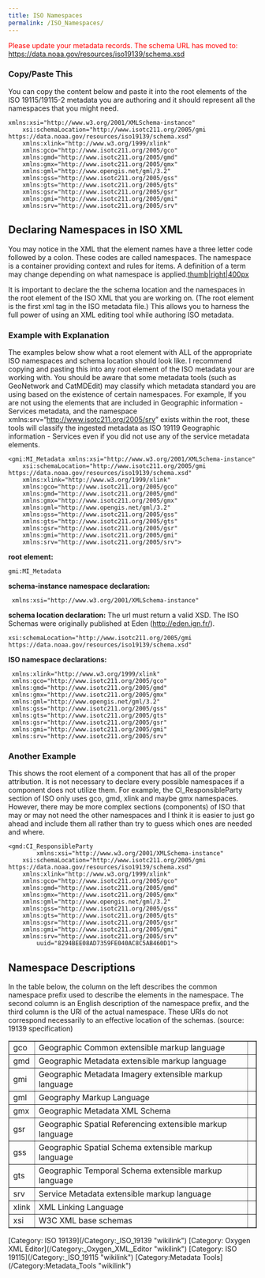 ```yaml
---
title: ISO Namespaces
permalink: /ISO_Namespaces/
---
```


<font color="red">Please update your metadata records. The schema URL has moved to: <https://data.noaa.gov/resources/iso19139/schema.xsd></font>

### Copy/Paste This

You can copy the content below and paste it into the root elements of the ISO 19115/19115-2 metadata you are authoring and it should represent all the namespaces that you might need.

    xmlns:xsi="http://www.w3.org/2001/XMLSchema-instance"
        xsi:schemaLocation="http://www.isotc211.org/2005/gmi https://data.noaa.gov/resources/iso19139/schema.xsd"
        xmlns:xlink="http://www.w3.org/1999/xlink"
        xmlns:gco="http://www.isotc211.org/2005/gco"
        xmlns:gmd="http://www.isotc211.org/2005/gmd"
        xmlns:gmx="http://www.isotc211.org/2005/gmx"
        xmlns:gml="http://www.opengis.net/gml/3.2"
        xmlns:gss="http://www.isotc211.org/2005/gss"
        xmlns:gts="http://www.isotc211.org/2005/gts"
        xmlns:gsr="http://www.isotc211.org/2005/gsr"
        xmlns:gmi="http://www.isotc211.org/2005/gmi"
        xmlns:srv="http://www.isotc211.org/2005/srv"

Declaring Namespaces in ISO XML
-------------------------------

You may notice in the XML that the element names have a three letter code followed by a colon. These codes are called namespaces. The namespace is a container providing context and rules for items. A definition of a term may change depending on what namespace is applied.[thumb|right|400px](/Image:Nsexample.png "wikilink")

It is important to declare the the schema location and the namespaces in the root element of the ISO XML that you are working on. (The root element is the first xml tag in the ISO metadata file.) This allows you to harness the full power of using an XML editing tool while authoring ISO metadata.

### Example with Explanation

The examples below show what a root element with ALL of the appropriate ISO namespaces and schema location should look like. I recommend copying and pasting this into any root element of the ISO metadata your are working with. You should be aware that some metadata tools (such as GeoNetwork and CatMDEdit) may classify which metadata standard you are using based on the existence of certain namespaces. For example, If you are not using the elements that are included in Geographic information - Services metadata, and the namespace xmlns:srv=“<http://www.isotc211.org/2005/srv>” exists within the root, these tools will classify the ingested metadata as ISO 19119 Geographic information - Services even if you did not use any of the service metadata elements.

    <gmi:MI_Metadata xmlns:xsi="http://www.w3.org/2001/XMLSchema-instance"
        xsi:schemaLocation="http://www.isotc211.org/2005/gmi https://data.noaa.gov/resources/iso19139/schema.xsd"
        xmlns:xlink="http://www.w3.org/1999/xlink"
        xmlns:gco="http://www.isotc211.org/2005/gco"
        xmlns:gmd="http://www.isotc211.org/2005/gmd"
        xmlns:gmx="http://www.isotc211.org/2005/gmx"
        xmlns:gml="http://www.opengis.net/gml/3.2"
        xmlns:gss="http://www.isotc211.org/2005/gss"
        xmlns:gts="http://www.isotc211.org/2005/gts"
        xmlns:gsr="http://www.isotc211.org/2005/gsr"
        xmlns:gmi="http://www.isotc211.org/2005/gmi"
        xmlns:srv="http://www.isotc211.org/2005/srv">

**root element:**

    gmi:MI_Metadata

**schema-instance namespace declaration:**

     xmlns:xsi="http://www.w3.org/2001/XMLSchema-instance"

**schema location declaration:**
The url must return a valid XSD. The ISO Schemas were originally published at Eden (http://eden.ign.fr/).

    xsi:schemaLocation="http://www.isotc211.org/2005/gmi https://data.noaa.gov/resources/iso19139/schema.xsd"

**ISO namespace declarations:**

     xmlns:xlink="http://www.w3.org/1999/xlink"
     xmlns:gco="http://www.isotc211.org/2005/gco"
     xmlns:gmd="http://www.isotc211.org/2005/gmd"
     xmlns:gmx="http://www.isotc211.org/2005/gmx"
     xmlns:gml="http://www.opengis.net/gml/3.2"
     xmlns:gss="http://www.isotc211.org/2005/gss"
     xmlns:gts="http://www.isotc211.org/2005/gts"
     xmlns:gsr="http://www.isotc211.org/2005/gsr"
     xmlns:gmi="http://www.isotc211.org/2005/gmi"
     xmlns:srv="http://www.isotc211.org/2005/srv"

### Another Example

This shows the root element of a component that has all of the proper attribution. It is not necessary to declare every possible namespaces if a component does not utilize them. For example, the CI_ResponsibleParty section of ISO only uses gco, gmd, xlink and maybe gmx namespaces. However, there may be more complex sections (components) of ISO that may or may not need the other namespaces and I think it is easier to just go ahead and include them all rather than try to guess which ones are needed and where.

    <gmd:CI_ResponsibleParty
            xmlns:xsi="http://www.w3.org/2001/XMLSchema-instance"
        xsi:schemaLocation="http://www.isotc211.org/2005/gmi https://data.noaa.gov/resources/iso19139/schema.xsd"
        xmlns:xlink="http://www.w3.org/1999/xlink"
        xmlns:gco="http://www.isotc211.org/2005/gco"
        xmlns:gmd="http://www.isotc211.org/2005/gmd"
        xmlns:gmx="http://www.isotc211.org/2005/gmx"
        xmlns:gml="http://www.opengis.net/gml/3.2"
        xmlns:gss="http://www.isotc211.org/2005/gss"
        xmlns:gts="http://www.isotc211.org/2005/gts"
        xmlns:gsr="http://www.isotc211.org/2005/gsr"
        xmlns:gmi="http://www.isotc211.org/2005/gmi"
        xmlns:srv="http://www.isotc211.org/2005/srv"
            uuid="8294BEE08AD7359FE040AC8C5AB460D1">

Namespace Descriptions
----------------------

In the table below, the column on the left describes the common namespace prefix used to describe the elements in the namespace. The second column is an English description of the namespace prefix, and the third column is the URI of the actual namespace. These URIs do not correspond necessarily to an effective location of the schemas. (source: 19139 specification)

<table border="1" cellpadding="3">
<tr>
<td>
gco

</td>
<td>
Geographic Common extensible markup language

</td>
<td>
<http://www.isotc211.org/2005/gco>

</td>
</tr>
<tr>
<td>
gmd

</td>
<td>
Geographic Metadata extensible markup language

</td>
<td>
<http://www.isotc211.org/2005/gmd>

</td>
</tr>
<tr>
<td>
gmi

</td>
<td>
Geographic Metadata Imagery extensible markup language

</td>
<td>
<http://www.isotc211.org/2005/gmi>

</td>
</tr>
<tr>
<td>
gml

</td>
<td>
Geography Markup Language

</td>
<td>
<http://www.opengis.net/gml/3.2>

</td>
</tr>
<tr>
<td>
gmx

</td>
<td>
Geographic Metadata XML Schema

</td>
<td>
<http://www.isotc211.org/2005/gmx>

</td>
</tr>
<tr>
<td>
gsr

</td>
<td>
Geographic Spatial Referencing extensible markup language

</td>
<td>
<http://www.isotc211.org/2005/gsr>

</td>
</tr>
<tr>
<td>
gss

</td>
<td>
Geographic Spatial Schema extensible markup language

</td>
<td>
<http://www.isotc211.org/2005/gss>

</td>
</tr>
<tr>
<td>
gts

</td>
<td>
Geographic Temporal Schema extensible markup language

</td>
<td>
<http://www.isotc211.org/2005/gts>

</td>
</tr>
<tr>
<td>
srv

</td>
<td>
Service Metadata extensible markup language

</td>
<td>
<http://www.isotc211.org/2005/srv>

</td>
</tr>
<tr>
<td>
xlink

</td>
<td>
XML Linking Language

</td>
<td>
<http://www.w3.org/1999/xlink>

</td>
</tr>
<tr>
<td>
xsi

</td>
<td>
W3C XML base schemas

</td>
<td>
<http://www.w3.org/2001/XMLSchema-instance>

</td>
</tr>
</table>
[Category: ISO 19139](/Category:_ISO_19139 "wikilink") [Category: Oxygen XML Editor](/Category:_Oxygen_XML_Editor "wikilink") [Category: ISO 19115](/Category:_ISO_19115 "wikilink") [Category:Metadata Tools](/Category:Metadata_Tools "wikilink")